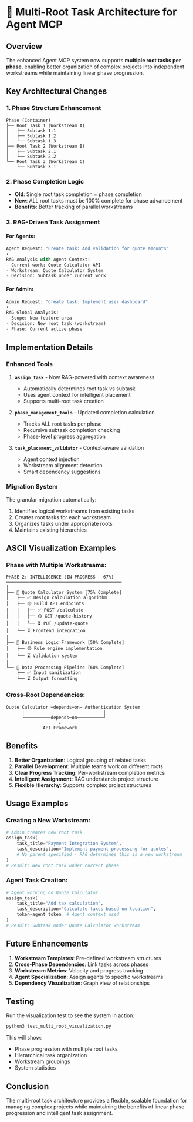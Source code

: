 # 🚀 Multi-Root Task Architecture for Agent MCP

## Overview

The enhanced Agent MCP system now supports **multiple root tasks per phase**, enabling better organization of complex projects into independent workstreams while maintaining linear phase progression.

## Key Architectural Changes

### 1. **Phase Structure Enhancement**
```
Phase (Container)
├── Root Task 1 (Workstream A)
│   ├── Subtask 1.1
│   ├── Subtask 1.2
│   └── Subtask 1.3
├── Root Task 2 (Workstream B)
│   ├── Subtask 2.1
│   └── Subtask 2.2
└── Root Task 3 (Workstream C)
    └── Subtask 3.1
```

### 2. **Phase Completion Logic**
- **Old**: Single root task completion = phase completion
- **New**: ALL root tasks must be 100% complete for phase advancement
- **Benefits**: Better tracking of parallel workstreams

### 3. **RAG-Driven Task Assignment**

#### For Agents:
```python
Agent Request: "Create task: Add validation for quote amounts"
↓
RAG Analysis with Agent Context:
- Current work: Quote Calculator API
- Workstream: Quote Calculator System
- Decision: Subtask under current work
```

#### For Admin:
```python
Admin Request: "Create task: Implement user dashboard"
↓
RAG Global Analysis:
- Scope: New feature area
- Decision: New root task (workstream)
- Phase: Current active phase
```

## Implementation Details

### Enhanced Tools

1. **`assign_task`** - Now RAG-powered with context awareness
   - Automatically determines root task vs subtask
   - Uses agent context for intelligent placement
   - Supports multi-root task creation

2. **`phase_management_tools`** - Updated completion calculation
   - Tracks ALL root tasks per phase
   - Recursive subtask completion checking
   - Phase-level progress aggregation

3. **`task_placement_validator`** - Context-aware validation
   - Agent context injection
   - Workstream alignment detection
   - Smart dependency suggestions

### Migration System

The granular migration automatically:
1. Identifies logical workstreams from existing tasks
2. Creates root tasks for each workstream
3. Organizes tasks under appropriate roots
4. Maintains existing hierarchies

## ASCII Visualization Examples

### Phase with Multiple Workstreams:
```
PHASE 2: INTELLIGENCE [IN PROGRESS - 67%]
════════════════════════════════════════════
│
├── 🚀 Quote Calculator System [75% Complete]
│   ├── ✅ Design calculation algorithm
│   ├── 🟡 Build API endpoints
│   │   ├── ✅ POST /calculate
│   │   ├── 🟡 GET /quote-history
│   │   └── ⏳ PUT /update-quote
│   └── ⏳ Frontend integration
│
├── 🚀 Business Logic Framework [50% Complete]
│   ├── 🟡 Rule engine implementation
│   └── ⏳ Validation system
│
└── 🚀 Data Processing Pipeline [60% Complete]
    ├── ✅ Input sanitization
    └── ⏳ Output formatting
```

### Cross-Root Dependencies:
```
Quote Calculator ─depends─on→ Authentication System
      │                              │
      └──────────depends─on──────────┘
                    ↓
              API Framework
```

## Benefits

1. **Better Organization**: Logical grouping of related tasks
2. **Parallel Development**: Multiple teams work on different roots
3. **Clear Progress Tracking**: Per-workstream completion metrics
4. **Intelligent Assignment**: RAG understands project structure
5. **Flexible Hierarchy**: Supports complex project structures

## Usage Examples

### Creating a New Workstream:
```python
# Admin creates new root task
assign_task(
    task_title="Payment Integration System",
    task_description="Implement payment processing for quotes",
    # No parent specified - RAG determines this is a new workstream
)
# Result: New root task under current phase
```

### Agent Task Creation:
```python
# Agent working on Quote Calculator
assign_task(
    task_title="Add tax calculation",
    task_description="Calculate taxes based on location",
    token=agent_token  # Agent context used
)
# Result: Subtask under Quote Calculator workstream
```

## Future Enhancements

1. **Workstream Templates**: Pre-defined workstream structures
2. **Cross-Phase Dependencies**: Link tasks across phases
3. **Workstream Metrics**: Velocity and progress tracking
4. **Agent Specialization**: Assign agents to specific workstreams
5. **Dependency Visualization**: Graph view of relationships

## Testing

Run the visualization test to see the system in action:
```bash
python3 test_multi_root_visualization.py
```

This will show:
- Phase progression with multiple root tasks
- Hierarchical task organization
- Workstream groupings
- System statistics

## Conclusion

The multi-root task architecture provides a flexible, scalable foundation for managing complex projects while maintaining the benefits of linear phase progression and intelligent task assignment.